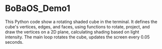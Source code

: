 # BoBaOS_Demo1
This Python code show a rotating shaded cube in the terminal. It defines the cube's vertices, edges, and faces, using functions to rotate, project, and draw the vertices on a 2D plane, calculating shading based on light intensity. The main loop rotates the cube, updates the screen every 0.05 seconds. 
